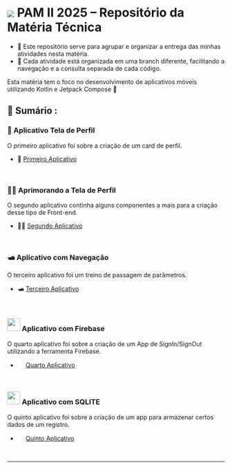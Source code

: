 # <img src="https://skillicons.dev/icons?i=kotlin" align="center" /> PAM II 2025 – Repositório da Matéria Técnica

- 🎯 Este repositório serve para agrupar e organizar a entrega das minhas atividades nesta matéria.
- 🧭 Cada atividade está organizada em uma branch diferente, facilitando a navegação e a consulta separada de cada código.

Esta matéria tem o foco no desenvolvimento de aplicativos móveis utilizando Kotlin e Jetpack Compose 📲

<!-- SESSÃO DO ÍNDICE DAS ATIVIDADES ⬇️ -->
## 📇 Sumário :

### 👤 Aplicativo Tela de Perfil
O primeiro aplicativo foi sobre a criação de um card de perfil.
- 👤 [Primeiro Aplicativo](https://github.com/RgoSL/PAM-II-2025/tree/Ativ01) <!-- ⬅️ LINK PARA A RESPECTIVA BRANCH -->
<br>

### 💅🏻 Aprimorando a Tela de Perfil
O segundo aplicativo continha alguns componentes a mais para a criação desse tipo de Front-end.
- 💅🏻 [Segundo Aplicativo](https://github.com/RgoSL/PAM-II-2025/tree/Ativ02) <!-- ⬅️ LINK PARA A RESPECTIVA BRANCH -->
<br>

### 🛥️ Aplicativo com Navegação
O terceiro aplicativo foi um treino de passagem de parâmetros.
- 🛥️ [Terceiro Aplicativo](https://github.com/RgoSL/PAM-II-2025/tree/Ativ03) <!-- ⬅️ LINK PARA A RESPECTIVA BRANCH -->
<br>

### <img src="https://skillicons.dev/icons?i=firebase" width = 30px height = 30px /> Aplicativo com Firebase
O quarto aplicativo foi sobre a criação de um App de SignIn/SignOut utilizando a ferramenta Firebase.
- <img src="https://skillicons.dev/icons?i=firebase" width = 15px height = 15px /> [Quarto Aplicativo](https://github.com/RgoSL/PAM-II-2025/tree/Ativ04) <!-- ⬅️ LINK PARA A RESPECTIVA BRANCH -->
<br>

### <img src="https://skillicons.dev/icons?i=sqlite" width = 30px height = 30px /> Aplicativo com SQLITE
O quinto aplicativo foi sobre a criação de um app para armazenar certos dados de um registro.
- <img src="https://skillicons.dev/icons?i=sqlite" width = 15px height = 15px /> [Quinto Aplicativo](https://github.com/RgoSL/PAM-II-2025/tree/Ativ05) <!-- ⬅️ LINK PARA A RESPECTIVA BRANCH -->
<br>

----
